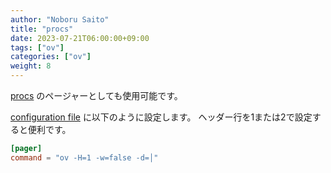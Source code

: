 ```yaml
---
author: "Noboru Saito"
title: "procs"
date: 2023-07-21T06:00:00+09:00
tags: ["ov"]
categories: ["ov"]
weight: 8
---
```


[procs](https://github.com/dalance/procs) のページャーとしても使用可能です。

[configuration file](https://github.com/dalance/procs#configuration) に以下のように設定します。
ヘッダー行を1または2で設定すると便利です。

```toml
[pager]
command = "ov -H=1 -w=false -d=│"
```
